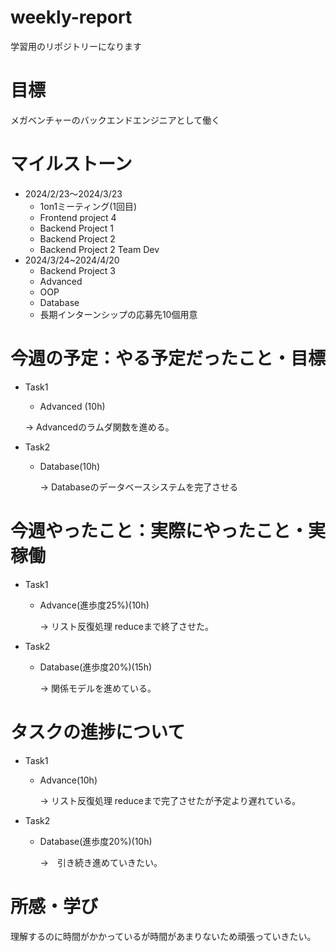 # weekly-report
学習用のリポジトリーになります
# 目標
メガベンチャーのバックエンドエンジニアとして働く
# マイルストーン
* 2024/2/23〜2024/3/23
  * 1on1ミーティング(1回目)
  * Frontend project 4
  * Backend Project 1
  * Backend Project 2
  * Backend Project 2 Team Dev
* 2024/3/24~2024/4/20
  * Backend Project 3
  * Advanced
  * OOP
  * Database
  * 長期インターンシップの応募先10個用意
# 今週の予定：やる予定だったこと・目標
* Task1
  *  Advanced (10h)

    &rarr;  Advancedのラムダ関数を進める。
* Task2
  * Database(10h)
    
    &rarr; Databaseのデータベースシステムを完了させる

# 今週やったこと：実際にやったこと・実稼働
* Task1
  * Advance(進歩度25%)(10h)
    
    &rarr; リスト反復処理 reduceまで終了させた。
* Task2
  * Database(進歩度20%)(15h)
    
    &rarr; 関係モデルを進めている。

# タスクの進捗について
* Task1
  * Advance(10h)
    
    &rarr; リスト反復処理 reduceまで完了させたが予定より遅れている。
* Task2
  * Database(進歩度20%)(10h)
    
    &rarr;　引き続き進めていきたい。
    
# 所感・学び
理解するのに時間がかかっているが時間があまりないため頑張っていきたい。

